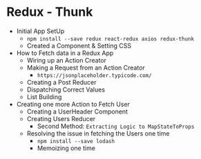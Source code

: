 # Redux - Thunk
- Initial App SetUp 
    - `npm install --save redux react-redux axios redux-thunk`
    - Created a Component & Setting CSS
- How to Fetch data in a Redux App
    - Wiring up an Action Creator
    - Making a Request from an Action Creator
        - `https://jsonplaceholder.typicode.com/`
    - Creating a Post Reducer
    - Dispatching Correct Values
    - List Building
- Creating one more Action to Fetch User
    - Creating a UserHeader Component
    - Creating Users Reducer
        - Second Method: `Extracting Logic to MapStateToProps`
    - Resolving the issue in fetching the Users one time
        - `npm install --save lodash`
        - Memoizing one time